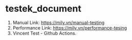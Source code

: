 # testek_document

1. Manual Link:  https://mily.vn/manual-testing
2. Performance Link: https://mily.vn/performance-tesing
3.  Vincent Test  - Github Actions.

